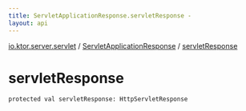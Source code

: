 ```yaml
---
title: ServletApplicationResponse.servletResponse - 
layout: api
---
```


<div class='api-docs-breadcrumbs'><a href="../index.html">io.ktor.server.servlet</a> / <a href="index.html">ServletApplicationResponse</a> / <a href="./servlet-response.html">servletResponse</a></div>

# servletResponse

<div class="signature"><code><span class="keyword">protected</span> <span class="keyword">val </span><span class="identifier">servletResponse</span><span class="symbol">: </span><span class="identifier">HttpServletResponse</span></code></div>
